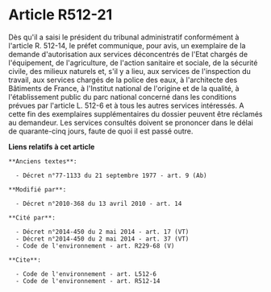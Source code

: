 # Article R512-21

Dès qu'il a saisi le président du tribunal administratif conformément à l'article R. 512-14, le préfet communique, pour avis,
un exemplaire de la demande d'autorisation aux services déconcentrés de l'Etat chargés de l'équipement, de l'agriculture, de
l'action sanitaire et sociale, de la sécurité civile, des milieux naturels et, s'il y a lieu, aux services de l'inspection du
travail, aux services chargés de la police des eaux, à l'architecte des Bâtiments de France, à l'Institut national de
l'origine et de la qualité, à l'établissement public du parc national concerné dans les conditions prévues par l'article L.
512-6 et à tous les autres services intéressés. A cette fin des exemplaires supplémentaires du dossier peuvent être réclamés
au demandeur. Les services consultés doivent se prononcer dans le délai de quarante-cinq jours, faute de quoi il est passé
outre.

**Liens relatifs à cet article**

	**Anciens textes**:

	  - Décret n°77-1133 du 21 septembre 1977 - art. 9 (Ab)

	**Modifié par**:

	  - Décret n°2010-368 du 13 avril 2010 - art. 14

	**Cité par**:

	  - Décret n°2014-450 du 2 mai 2014 - art. 17 (VT)
	  - Décret n°2014-450 du 2 mai 2014 - art. 37 (VT)
	  - Code de l'environnement - art. R229-68 (V)

	**Cite**:

	  - Code de l'environnement - art. L512-6
	  - Code de l'environnement - art. R512-14
